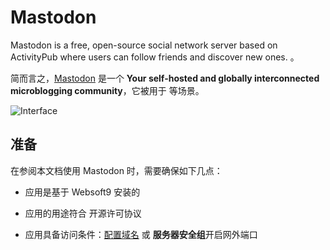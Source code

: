 # Mastodon

Mastodon is a free, open-source social network server based on ActivityPub where users can follow friends and discover new ones. 。  

简而言之，[Mastodon](https://joinmastodon.org/) 是一个 **Your self-hosted and globally interconnected microblogging community**，它被用于  等场景。   


![Interface](https://libs.websoft9.com/Websoft9/DocsPicture/zh/mastodon/mastodon-gui-websoft9.png)


## 准备

在参阅本文档使用 Mastodon 时，需要确保如下几点：

- 应用是基于 Websoft9 安装的

- 应用的用途符合 [](https://some_license_url) 开源许可协议

- 应用具备访问条件：[配置域名](./guide/appsetdomain) 或 **服务器安全组**开启网外端口